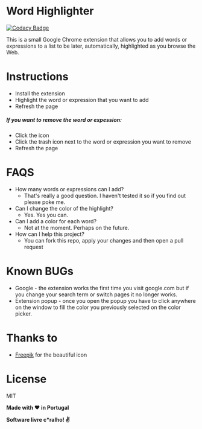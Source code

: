 # Word Highlighter

[![Codacy Badge](https://api.codacy.com/project/badge/Grade/1c22e8796f7743e0bece4694ed33c7e1)](https://www.codacy.com/app/rafaelcpalmeida/Word-Highlighter?utm_source=github.com&amp;utm_medium=referral&amp;utm_content=rafaelcpalmeida/Word-Highlighter&amp;utm_campaign=Badge_Grade)

This is a small Google Chrome extension that allows you to add words or expressions to a list to be later, automatically, highlighted as you browse the Web.

# Instructions
- Install the extension
- Highlight the word or expression that you want to add
- Refresh the page

##### If you want to remove the word or expession:
- Click the icon
- Click the trash icon next to the word or expression you want to remove
- Refresh the page

# FAQS
- How many words or expressions can I add?
    - That's really a good question. I haven't tested it so if you find out please poke me.
- Can I change the color of the highlight?
    - Yes. Yes you can.
- Can I add a color for each word?
    - Not at the moment. Perhaps on the future.
- How can I help this project?
    - You can fork this repo, apply your changes and then open a pull request

# Known BUGs
- Google - the extension works the first time you visit google.com but if you change your search term or switch pages it no longer works. 
- Extension popup - once you open the popup you have to click anywhere on the window to fill the color you previously selected on the color picker.

# Thanks to
- [Freepik] for the beautiful icon

# License

MIT

**Made with :heart: in Portugal**

**Software livre c\*ralho! :v:**

[//]: # (These are reference links used in the body of this note and get stripped out when the markdown processor does its job. There is no need to format nicely because it shouldn't be seen. Thanks SO - http://stackoverflow.com/questions/4823468/store-comments-in-markdown-syntax)

   [Freepik]: <http://www.freepik.com/free-photos-vectors/school>